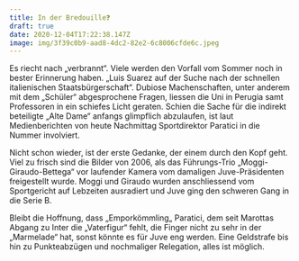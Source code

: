 ```yaml
---
title: In der Bredouille❓
draft: true
date: 2020-12-04T17:22:38.147Z
image: img/3f39c0b9-aad8-4dc2-82e2-6c8006cfde6c.jpeg
---
```

Es riecht nach „verbrannt“. Viele werden den Vorfall vom Sommer  noch in bester Erinnerung haben. „Luis Suarez auf der Suche nach der schnellen italienischen Staatsbürgerschaft“. Dubiose Machenschaften, unter anderem mit dem „Schüler“ abgesprochene Fragen, liessen die Uni in Perugia samt Professoren in ein schiefes Licht geraten. Schien die Sache für die indirekt beteiligte „Alte Dame“ anfangs glimpflich abzulaufen, ist laut Medienberichten von heute Nachmittag Sportdirektor Paratici in die Nummer involviert.

Nicht schon wieder, ist der erste Gedanke, der einem durch den Kopf geht. Viel zu frisch sind die Bilder von 2006, als das Führungs-Trio „Moggi-Giraudo-Bettega“ vor laufender Kamera vom damaligen Juve-Präsidenten freigestellt wurde. Moggi und Giraudo wurden anschliessend vom Sportgericht auf Lebzeiten ausradiert und Juve ging den schweren Gang in die Serie B. 

Bleibt die Hoffnung, dass „Emporkömmling„ Paratici, dem seit Marottas Abgang zu Inter die „Vaterfigur“ fehlt, die Finger nicht zu sehr in der „Marmelade“ hat, sonst könnte es für Juve eng werden. Eine Geldstrafe bis hin zu Punkteabzügen und nochmaliger Relegation, alles ist möglich.